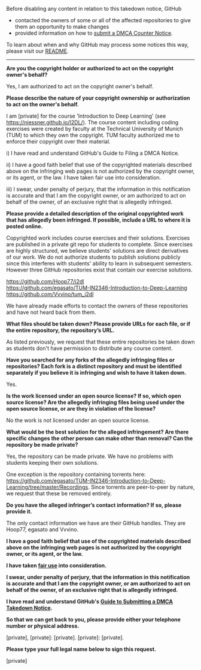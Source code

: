 Before disabling any content in relation to this takedown notice, GitHub
- contacted the owners of some or all of the affected repositories to give them an opportunity to make changes
- provided information on how to [submit a DMCA Counter Notice](https://docs.github.com/en/articles/guide-to-submitting-a-dmca-counter-notice).

To learn about when and why GitHub may process some notices this way, please visit our [README](https://github.com/github/dmca/blob/master/README.md).

---

**Are you the copyright holder or authorized to act on the copyright owner's behalf?**

Yes, I am authorized to act on the copyright owner's behalf.

**Please describe the nature of your copyright ownership or authorization to act on the owner's behalf.**

I am [private] for the course 'Introduction to Deep Learning' (see https://niessner.github.io/I2DL/). The course content including coding exercises were created by faculty at the Technical University of Munich (TUM) to which they own the copyright. TUM faculty authorized me to enforce their copyright over their material.

i) I have read and understand GitHub's Guide to Filing a DMCA Notice.

ii) I have a good faith belief that use of the copyrighted materials described above on the infringing web pages is not authorized by the copyright owner, or its agent, or the law. I have taken fair use into consideration.

iii) I swear, under penalty of perjury, that the information in this notification is accurate and that I am the copyright owner, or am authorized to act on behalf of the owner, of an exclusive right that is allegedly infringed.

**Please provide a detailed description of the original copyrighted work that has allegedly been infringed. If possible, include a URL to where it is posted online.**

Copyrighted work includes course exercises and their solutions. Exercises are published in a private git repo for students to complete. Since exercises are highly structured, we believe students' solutions are direct derivatives of our work. We do not authorize students to publish solutions publicly since this interferes with students' ability to learn in subsequent semesters. However three GitHub repositories exist that contain our exercise solutions.

https://github.com/Hoop77/i2dl  
https://github.com/egasato/TUM-IN2346-Introduction-to-Deep-Learning  
https://github.com/Vvvino/tum_i2dl

We have already made efforts to contact the owners of these repositories and have not heard back from them.

**What files should be taken down? Please provide URLs for each file, or if the entire repository, the repository’s URL.**

As listed previously, we request that these entire repositories be taken down as students don't have permission to distribute any course content.

**Have you searched for any forks of the allegedly infringing files or repositories? Each fork is a distinct repository and must be identified separately if you believe it is infringing and wish to have it taken down.**

Yes.

**Is the work licensed under an open source license? If so, which open source license? Are the allegedly infringing files being used under the open source license, or are they in violation of the license?**

No the work is not licensed under an open source license.

**What would be the best solution for the alleged infringement? Are there specific changes the other person can make other than removal? Can the repository be made private?**

Yes, the repository can be made private. We have no problems with students keeping their own solutions.

One exception is the repository containing torrents here: https://github.com/egasato/TUM-IN2346-Introduction-to-Deep-Learning/tree/master/Recordings. Since torrents are peer-to-peer by nature, we request that these be removed entirely.

**Do you have the alleged infringer’s contact information? If so, please provide it.**

The only contact information we have are their GitHub handles. They are Hoop77, egasato and Vvvino.

**I have a good faith belief that use of the copyrighted materials described above on the infringing web pages is not authorized by the copyright owner, or its agent, or the law.**

**I have taken <a href="https://www.lumendatabase.org/topics/22">fair use</a> into consideration.**

**I swear, under penalty of perjury, that the information in this notification is accurate and that I am the copyright owner, or am authorized to act on behalf of the owner, of an exclusive right that is allegedly infringed.**

**I have read and understand GitHub's <a href="https://docs.github.com/articles/guide-to-submitting-a-dmca-takedown-notice/">Guide to Submitting a DMCA Takedown Notice</a>.**

**So that we can get back to you, please provide either your telephone number or physical address.**

[private], [private]: [private]. [private]: [private].

**Please type your full legal name below to sign this request.**

[private]
